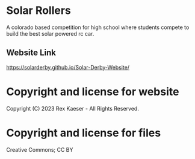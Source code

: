 # Solar Rollers
A colorado based competition for high school where students compete to build the best solar powered rc car.

## Website Link
https://solarderby.github.io/Solar-Derby-Website/

# Copyright and license for website
Copyright (C) 2023 Rex Kaeser - All Rights Reserved.

# Copyright and license for files
Creative Commons; CC BY
